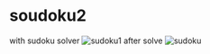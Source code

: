 # soudoku2
with sudoku solver
![sudoku1](https://user-images.githubusercontent.com/100312857/166812027-a71e4d8c-bab7-488b-a73a-b3c61055ceaa.png)
after solve
![sudoku](https://user-images.githubusercontent.com/100312857/166812223-157fe137-7a4f-4f83-a1fc-733d9a260296.png)
